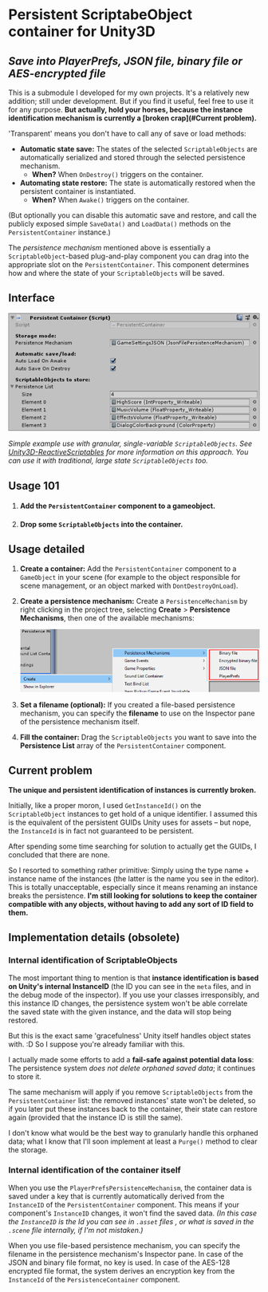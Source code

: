 # Persistent ScriptabeObject container for Unity3D

## *Save into PlayerPrefs, JSON file, binary file or AES-encrypted file*

This is a submodule I developed for my own projects. It's a relatively new addition; still under development. But if you find it useful, feel free to use it for any purpose. **But actually, hold your horses, because the instance identification mechanism is currently a [broken crap](#Current problem).**

'Transparent' means you don't have to call any of save or load methods:

- **Automatic state save:** The states of the selected  `ScriptableObjects` are automatically serialized and stored through the selected persistence mechanism.
  - **When?** When `OnDestroy()` triggers on the container.
- **Automating state restore:** The state is automatically restored when the persistent container is instantiated.
  - **When?** When `Awake()` triggers on the container.

(But optionally you can disable this automatic save and restore, and call the publicly exposed simple `SaveData()` and `LoadData()` methods on the `PersistentContainer` instance.)

The *persistence mechanism* mentioned above is essentially a `ScriptableObject`-based plug-and-play component you can drag into the appropriate slot on the `PersistentContainer`. This component determines how and where the state of your `ScriptableObjects` will be saved.

## Interface

![PersistentContainer MonoBehaviour component settings in Inspector](PersistentContainer.png)

*Simple example use with granular, single-variable `ScriptableObjects`. See [Unity3D-ReactiveScriptables](https://github.com/baratgabor/Unity3D-ReactiveScriptables) for more information on this approach. You can use it with traditional, large state `ScriptableObjects` too.* 

## Usage 101

1. #### Add the `PersistentContainer` component to a gameobject.

2. #### Drop some `ScriptableObjects` into the container.

## Usage detailed

1. **Create a container:** Add the `PersistentContainer` component to a `GameObject` in your scene (for example to the object responsible for scene management, or an object marked with `DontDestroyOnLoad`).

2. **Create a persistence mechanism:** Create a `PersistenceMechanism` by right clicking in the project tree, selecting **Create** > **Persistence Mechanisms**, then one of the available mechanisms:

   ![Available persistence mechanisms](PersistenceMechanismsMenu.png)

3. **Set a filename (optional):** If you created a file-based persistence mechanism, you can specify the **filename** to use on the Inspector pane of the persistence mechanism itself.

4. **Fill the container:** Drag the `ScriptableObjects` you want to save into the **Persistence List** array of the `PersistentContainer` component.

## Current problem

**The unique and persistent identification of instances is currently broken.**

Initially, like a proper moron, I used `GetInstanceId()` on the `ScriptableObject` instances to get hold of a unique identifier. I assumed this is the equivalent of the persistent GUIDs Unity uses for assets – but nope, the `InstanceId` is in fact not guaranteed to be persistent.

After spending some time searching for solution to actually get the GUIDs, I concluded that there are none. 

So I resorted to something rather primitive: Simply using the type name + instance name of the instances (the latter is the name you see in the editor). This is totally unacceptable, especially since it means renaming an instance breaks the persistence. **I'm still looking for solutions to keep the container compatible with any objects, without having to add any sort of ID field to them.**

## Implementation details (obsolete)

### Internal identification of ScriptableObjects

The most important thing to mention is that **instance identification is based on Unity's internal InstanceID** (the ID you can see in the `meta` files, and in the debug mode of the inspector). If you use your classes irresponsibly, and this instance ID changes, the persistence system won't be able correlate the saved state with the given instance, and the data will stop being restored.

But this is the exact same 'gracefulness' Unity itself handles object states with. :D So I suppose you're already familiar with this.

I actually made some efforts to add a **fail-safe against potential data loss**: The persistence system *does not delete orphaned saved data*; it continues to store it.

The same mechanism will apply if you remove `ScriptableObjects` from the `PersistentContainer` list: the removed instances' state won't be deleted, so if you later put these instances back to the container, their state can restore again (provided that the instance ID is still the same).

I don't know what would be the best way to granularly handle this orphaned data; what I know that I'll soon implement at least a `Purge()` method to clear the storage.

### Internal identification of the container itself

When you use the `PlayerPrefsPersistenceMechanism`, the container data is saved under a key that is currently automatically derived from the `InstanceID` of the `PersistentContainer` component. This means if your component's `InstanceID` changes, it won't find the saved data. *(In this case the `InstanceID` is the Id you can see in `.asset` files , or what is saved in the `.scene` file internally, if I'm not mistaken.)*

When you use file-based persistence mechanism, you can specify the filename in the persistence mechanism's Inspector pane. In case of the JSON and binary file format, no key is used. In case of the AES-128 encrypted file format, the system derives an encryption key from the `InstanceId` of the `PersistenceContainer` component.









